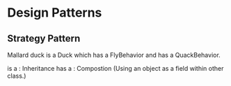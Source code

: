 # Design Patterns

## Strategy Pattern

Mallard duck is a Duck which has a FlyBehavior and has a QuackBehavior.

is a : Inheritance
has a : Compostion (Using an object as a field within other class.)
